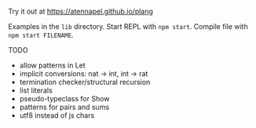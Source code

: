 Try it out at https://atennapel.github.io/plang

Examples in the `lib` directory.
Start REPL with `npm start`.
Compile file with `npm start FILENAME`.

TODO
- allow patterns in Let
- implicit conversions: nat -> int, int -> rat
- termination checker/structural recursion
- list literals
- pseudo-typeclass for Show
- patterns for pairs and sums
- utf8 instead of js chars
